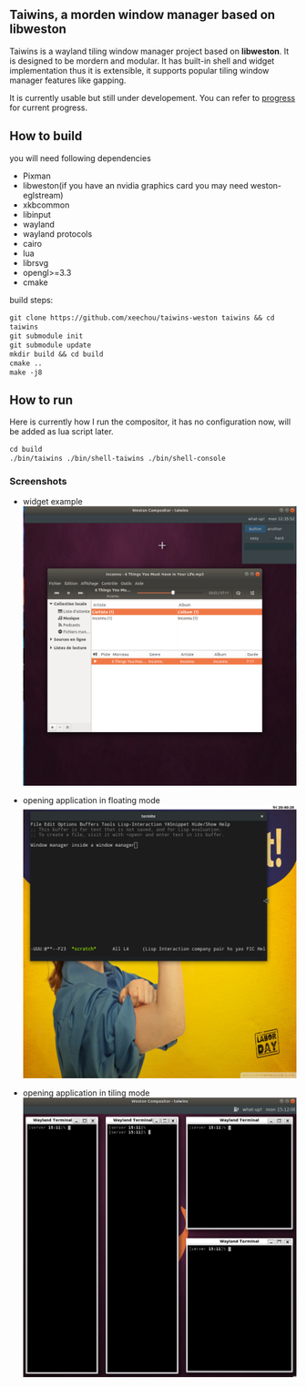 ## Taiwins, a morden window manager based on libweston

Taiwins is a wayland tiling window manager project based on **libweston**. It is
designed to be mordern and modular. It has built-in shell and widget
implementation thus it is extensible, it supports popular tiling window manager
features like gapping.

It is currently usable but still under developement. You can refer to
[progress](docs/progress.org) for current progress.


## How to build
you will need following dependencies
- Pixman
- libweston(if you have an nvidia graphics card you may need weston-eglstream)
- xkbcommon
- libinput
- wayland
- wayland protocols
- cairo
- lua
- librsvg
- opengl>=3.3
- cmake

build steps:

	git clone https://github.com/xeechou/taiwins-weston taiwins && cd taiwins
	git submodule init
	git submodule update
	mkdir build && cd build
	cmake ..
	make -j8

## How to run

Here is currently how I run the compositor, it has no configuration now, will be
added as lua script later.

	cd build
	./bin/taiwins ./bin/shell-taiwins ./bin/shell-console


### Screenshots
- widget example
![current progress](imgs/with-nuklear.png)

- opening application in floating mode
![use-emacs](imgs/use-emacs.png)

- opening application in tiling mode
![tiling](imgs/resizing.png)
